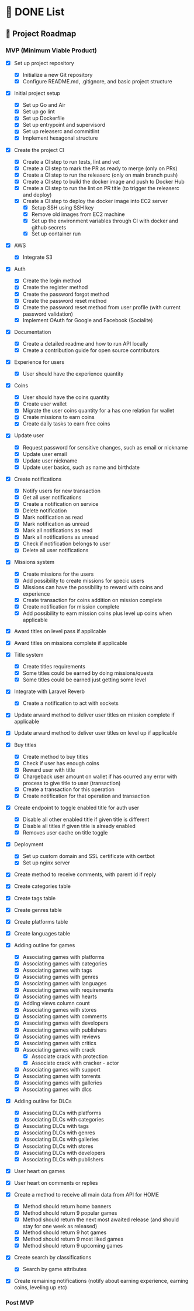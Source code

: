 # 📝 DONE List

## 🚀 Project Roadmap

### MVP (Minimum Viable Product)

- [x] Set up project repository
  - [x] Initialize a new Git repository
  - [x] Configure README.md, .gitignore, and basic project structure
- [x] Initial project setup
  - [x] Set up Go and Air
  - [x] Set up go lint
  - [x] Set up Dockerfile
  - [x] Set up entrypoint and supervisord
  - [x] Set up releaserc and commitlint
  - [x] Implement hexagonal structure
- [x] Create the project CI
  - [x] Create a CI step to run tests, lint and vet
  - [x] Create a CI step to mark the PR as ready to merge (only on PRs)
  - [x] Create a CI step to run the releaserc (only on main branch push)
  - [x] Create a CI step to build the docker image and push to Docker Hub
  - [x] Create a CI step to run the lint on PR title (to trigger the releaserc and deploy)
  - [x] Create a CI step to deploy the docker image into EC2 server
    - [x] Setup SSH using SSH key
    - [x] Remove old images from EC2 machine
    - [x] Set up the environment variables through CI with docker and github secrets
    - [x] Set up container run
- [x] AWS
  - [x] Integrate S3
- [x] Auth
  - [x] Create the login method
  - [x] Create the register method
  - [x] Create the password forgot method
  - [x] Create the password reset method
  - [x] Create the password reset method from user profile (with current password validation)
  - [x] Implement OAuth for Google and Facebook (Socialite)
- [x] Documentation
  - [x] Create a detailed readme and how to run API locally
  - [x] Create a contribution guide for open source contributors
- [x] Experience for users
  - [x] User should have the experience quantity
- [x] Coins
  - [x] User should have the coins quantity
  - [x] Create user wallet
  - [x] Migrate the user coins quantity for a has one relation for wallet
  - [x] Create missions to earn coins
  - [x] Create daily tasks to earn free coins
- [x] Update user
  - [x] Request password for sensitive changes, such as email or nickname
  - [x] Update user email
  - [x] Update user nickname
  - [x] Update user basics, such as name and birthdate
- [x] Create notifications
  - [x] Notify users for new transaction
  - [x] Get all user notifications
  - [x] Create a notification on service
  - [x] Delete notification
  - [x] Mark notification as read
  - [x] Mark notification as unread
  - [x] Mark all notifications as read
  - [x] Mark all notifications as unread
  - [x] Check if notification belongs to user
  - [x] Delete all user notifications
- [x] Missions system
  - [x] Create missions for the users
  - [x] Add possibility to create missions for specic users
  - [x] Missions can have the possibility to reward with coins and experience
  - [x] Create transaction for coins addition on mission complete
  - [x] Create notification for mission complete
  - [x] Add possibility to earn mission coins plus level up coins when applicable
- [x] Award titles on level pass if applicable
- [x] Award titles on missions complete if applicable
- [x] Title system
  - [x] Create titles requirements
  - [x] Some titles could be earned by doing missions/quests
  - [x] Some titles could be earned just getting some level
- [x] Integrate with Laravel Reverb
  - [x] Create a notification to act with sockets
- [x] Update arward method to deliver user titles on mission complete if applicable
- [x] Update arward method to deliver user titles on level up if applicable
- [x] Buy titles
  - [x] Create method to buy titles
  - [x] Check if user has enough coins
  - [x] Reward user with title
  - [x] Chargeback user amount on wallet if has ocurred any error with process to give title to user (transaction)
  - [x] Create a transaction for this operation
  - [x] Create notification for that operation and transaction
- [x] Create endpoint to toggle enabled title for auth user
  - [x] Disable all other enabled title if given title is different
  - [x] Disable all titles if given title is already enabled
  - [x] Removes user cache on title toggle
- [x] Deployment
  - [x] Set up custom domain and SSL certificate with certbot
  - [x] Set up nginx server
- [x] Create method to receive comments, with parent id if reply
- [x] Create categories table
- [x] Create tags table
- [x] Create genres table
- [x] Create platforms table
- [x] Create languages table
- [x] Adding outline for games
  - [x] Associating games with platforms
  - [x] Associating games with categories
  - [x] Associating games with tags
  - [x] Associating games with genres
  - [x] Associating games with languages
  - [x] Associating games with requirements
  - [x] Associating games with hearts
  - [x] Adding views column count
  - [x] Associating games with stores
  - [x] Associating games with comments
  - [x] Associating games with developers
  - [x] Associating games with publishers
  - [x] Associating games with reviews
  - [x] Associating games with critics
  - [x] Associating games with crack
    - [x] Associate crack with protection
    - [x] Associate crack with cracker - actor
  - [x] Associating games with support
  - [x] Associating games with torrents
  - [x] Associating games with galleries
  - [x] Associating games with dlcs
- [x] Adding outline for DLCs
  - [x] Associating DLCs with platforms
  - [x] Associating DLCs with categories
  - [x] Associating DLCs with tags
  - [x] Associating DLCs with genres
  - [x] Associating DLCs with galleries
  - [x] Associating DLCs with stores
  - [x] Associating DLCs with developers
  - [x] Associating DLCs with publishers
- [x] User heart on games
- [x] User heart on comments or replies
- [x] Create a method to receive all main data from API for HOME
  - [x] Method should return home banners
  - [x] Method should return 9 popular games
  - [x] Method should return the next most awaited release (and should stay for one week as released)
  - [x] Method should return 9 hot games
  - [x] Method should return 9 most liked games
  - [x] Method should return 9 upcoming games
- [x] Create search by classifications
  - [x] Search by game attributes
- [x] Create remaining notifications (notify about earning experience, earning coins, leveling up etc)


### Post MVP
